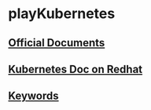 # playKubernetes

## [Official Documents](./OFFICIAL.md)

## [Kubernetes Doc on Redhat](./REDHAT.md)

## [Keywords](./KEYWORDS.md)
 
